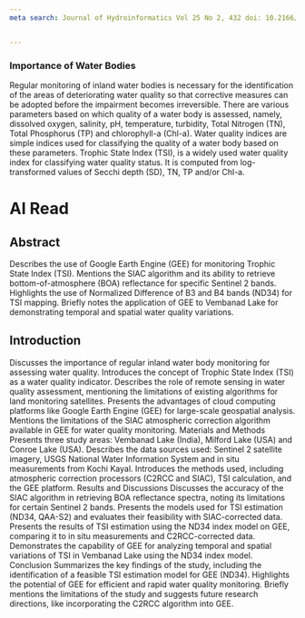```yaml
---
meta search: Journal of Hydroinformatics Vol 25 No 2, 432 doi: 10.2166/hydro.2023.137


---
```




### Importance of Water Bodies

Regular monitoring of inland water bodies is necessary for the identification of the areas of deteriorating water quality so that corrective measures can be adopted before the impairment becomes irreversible. There are various parameters based on which quality of a water body is assessed, namely, dissolved oxygen, salinity, pH, temperature, turbidity, Total Nitrogen (TN), Total Phosphorus (TP) and chlorophyll-a (Chl-a). Water quality indices are simple indices used for classifying the quality of a water body based on these parameters. Trophic State Index (TSI),  is a widely used water quality index for classifying water quality status. It is computed from log-transformed values of Secchi depth (SD), TN, TP and/or Chl-a.








# AI Read
## Abstract
Describes the use of Google Earth Engine (GEE) for monitoring Trophic State Index (TSI).
Mentions the SIAC algorithm and its ability to retrieve bottom-of-atmosphere (BOA) reflectance for specific Sentinel 2 bands.
Highlights the use of Normalized Difference of B3 and B4 bands (ND34) for TSI mapping.
Briefly notes the application of GEE to Vembanad Lake for demonstrating temporal and spatial water quality variations.

## Introduction
Discusses the importance of regular inland water body monitoring for assessing water quality.
Introduces the concept of Trophic State Index (TSI) as a water quality indicator.
Describes the role of remote sensing in water quality assessment, mentioning the limitations of existing algorithms for land monitoring satellites.
Presents the advantages of cloud computing platforms like Google Earth Engine (GEE) for large-scale geospatial analysis.
Mentions the limitations of the SIAC atmospheric correction algorithm available in GEE for water quality monitoring.
Materials and Methods
Presents three study areas: Vembanad Lake (India), Milford Lake (USA) and Conroe Lake (USA).
Describes the data sources used: Sentinel 2 satellite imagery, USGS National Water Information System and in situ measurements from Kochi Kayal.
Introduces the methods used, including atmospheric correction processors (C2RCC and SIAC), TSI calculation, and the GEE platform.
Results and Discussions
Discusses the accuracy of the SIAC algorithm in retrieving BOA reflectance spectra, noting its limitations for certain Sentinel 2 bands.
Presents the models used for TSI estimation (ND34, QAA-S2) and evaluates their feasibility with SIAC-corrected data.
Presents the results of TSI estimation using the ND34 index model on GEE, comparing it to in situ measurements and C2RCC-corrected data.
Demonstrates the capability of GEE for analyzing temporal and spatial variations of TSI in Vembanad Lake using the ND34 index model.
Conclusion
Summarizes the key findings of the study, including the identification of a feasible TSI estimation model for GEE (ND34).
Highlights the potential of GEE for efficient and rapid water quality monitoring.
Briefly mentions the limitations of the study and suggests future research directions, like incorporating the C2RCC algorithm into GEE.
